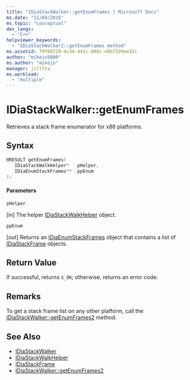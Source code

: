 ```yaml
---
title: "IDiaStackWalker::getEnumFrames | Microsoft Docs"
ms.date: "11/04/2016"
ms.topic: "conceptual"
dev_langs:
  - "C++"
helpviewer_keywords:
  - "IDiaStackWalker2::getEnumFrames method"
ms.assetid: f9f09729-4c34-441c-989c-e0b7339ee32c
author: "mikejo5000"
ms.author: "mikejo"
manager: jillfra
ms.workload:
  - "multiple"
---
```

# IDiaStackWalker::getEnumFrames
Retrieves a stack frame enumerator for x86 platforms.

## Syntax

```C++
HRESULT getEnumFrames( 
   IDiaStackWalkHelper*   pHelper,
   IDiaEnumStackFrames**  ppEnum
);
```

#### Parameters
 `pHelper`

[in] The helper [IDiaStackWalkHelper](../../debugger/debug-interface-access/idiastackwalkhelper.md) object.

 `ppEnum`

[out] Returns an [IDiaEnumStackFrames](../../debugger/debug-interface-access/idiaenumstackframes.md) object that contains a list of [IDiaStackFrame](../../debugger/debug-interface-access/idiastackframe.md) objects.

## Return Value
 If successful, returns `S_OK`; otherwise, returns an error code.

## Remarks
 To get a stack frame list on any other platform, call the [IDiaStackWalker::getEnumFrames2](../../debugger/debug-interface-access/idiastackwalker-getenumframes2.md) method.

## See Also
- [IDiaStackWalker](../../debugger/debug-interface-access/idiastackwalker.md)
- [IDiaStackWalkHelper](../../debugger/debug-interface-access/idiastackwalkhelper.md)
- [IDiaStackFrame](../../debugger/debug-interface-access/idiastackframe.md)
- [IDiaStackWalker::getEnumFrames2](../../debugger/debug-interface-access/idiastackwalker-getenumframes2.md)